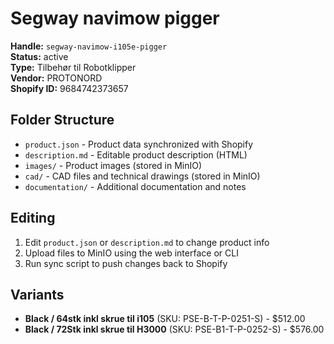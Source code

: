 # Segway navimow pigger

**Handle:** `segway-navimow-i105e-pigger`  
**Status:** active  
**Type:** Tilbehør til Robotklipper  
**Vendor:** PROTONORD  
**Shopify ID:** 9684742373657  

## Folder Structure

- `product.json` - Product data synchronized with Shopify
- `description.md` - Editable product description (HTML)
- `images/` - Product images (stored in MinIO)
- `cad/` - CAD files and technical drawings (stored in MinIO)
- `documentation/` - Additional documentation and notes

## Editing

1. Edit `product.json` or `description.md` to change product info
2. Upload files to MinIO using the web interface or CLI
3. Run sync script to push changes back to Shopify

## Variants

- **Black / 64stk inkl skrue til i105** (SKU: PSE-B-T-P-0251-S) - $512.00
- **Black / 72Stk inkl skrue til H3000** (SKU: PSE-B1-T-P-0252-S) - $576.00
